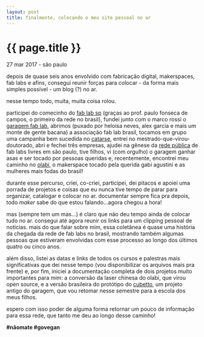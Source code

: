 ```yaml
---
layout: post
title: finalmente, colocando o meu site pessoal no ar
---
```


{{ page.title }}
================

<p class="meta">27 mar 2017 - são paulo</p>
 
depois de quase seis anos envolvido com fabricação digital, makerspaces, fab labs e afins, consegui reunir forças para colocar - da forma mais simples possível - um blog (?) no ar. 

nesse tempo todo, muita, muita coisa rolou.

participei do comecinho do [fab lab sp](http://digifab.fau.usp.br/) (graças ao prof. paulo fonseca de campos, o primeiro da rede no brasil), fundei junto com o marco rossi o [garagem fab lab](http://www.garagemfablab.com.br), abrimos (puxado por heloisa neves, alex garcia e mais um monte de gente bacana) a associação fab lab brasil, tocamos em grupo uma campanha bem sucedida no [catarse](www.catarse.me/garagemfablab), entrei no mestrado-que-virou-doutorado, abri e fechei três empresas, ajudei na gênese da [rede pública](www.fabablivresp.art.br) de fab labs livres em são paulo, tive filhos, vi (com orgulho) o garagem ganhar asas e ser tocado por pessoas queridas e, recentemente, encontrei meu caminho no [olabi](http://olabi.co), o makerspace tocado pela querida gabi agustini e as mulheres mais fodas do brasil!

durante esse percurso, criei, co-criei, participei, dei pitacos e apoiei uma porrada de projetos e coisas que eu nunca tive tempo de parar para organizar, catalogar e colocar no ar. documentar sempre fica pra depois, todo _maker_ sabe do que estou falando...agora chegou a hora!

mas (sempre tem um mas...) é claro que não deu tempo ainda de colocar tudo no ar. consegui até agora reunir os links para um clipping pessoal de notícias. mais do que falar sobre mim, essa coletânea é quase uma história da chegada da rede de fab labs no brasil, mostrando também algumas pessoas que estiveram envolvidas com esse processo ao longo dos últimos quatro ou cinco anos.

além disso, listei as datas e links de todos os cursos e palestras mais significativas que dei nesse tempo (vou disponibilizar os arquivos mais pra frente) e, por fim, iniciei a documentação completa de dois projetos muito importantes para mim: a conversão da laser chinesa do olabi, que virou open source, e a versão brasileira do protótipo do [cubetto](https://github.com/primo-io), um projeto antigo do garagem, que vou retomar nesse semestre para a escola dos meus filhos.

espero com isso poder de alguma forma retornar um pouco de informação para essa rede, que tanto me deu ao longo desse caminho!

**#nãomate #govegan**
